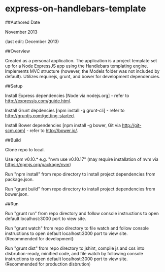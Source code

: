 express-on-handlebars-template
============

##Authored Date

November 2013

(last edit: December 2013)

##Overview

Created as a personal application.  The application is a project template set up for a Node ExpressJS app using the Handlebars templating engine. Implements MVC structure (however, the Models folder was not included by default). Utilizes requirejs, grunt, and bower for development dependencies.

##Setup

Install Express dependencies [Node via nodejs.org] - refer to http://expressjs.com/guide.html.

Install Grunt depdencies [npm install -g grunt-cli] - refer to http://gruntjs.com/getting-started.

Install Bower dependencies [npm install -g bower, Git via http://git-scm.com] - refer to http://bower.io/.

##Build

Clone repo to local.

Use npm v0.10.* e.g. "nvm use v0.10.17" (may require installation of nvm via https://npmjs.org/package/nvm)

Run "npm install" from repo directory to install project dependencies from package.json.

Run "grunt build" from repo directory to install project dependencies from bower.json.

##Run

Run "grunt run" from repo directory and follow console instructions to open default localhost:3000 port to view site.

Run "grunt watch" from repo directory to file watch and follow console instructions to open default localhost:3000 port to view site. (Recommended for development)

Run "grunt dist" from repo directory to jshint, compile js and css into disbrution-ready, minified code, and file watch by following console instructions to open default localhost:3000 port to view site. (Recommended for production disbrution)

